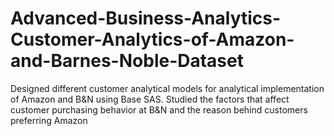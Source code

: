 # Advanced-Business-Analytics-Customer-Analytics-of-Amazon-and-Barnes-Noble-Dataset
Designed different customer analytical models for analytical implementation of Amazon and B&N using Base SAS.
Studied the factors that affect customer purchasing behavior at B&amp;N and the reason behind customers preferring Amazon


